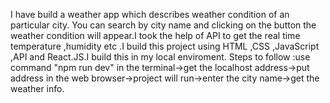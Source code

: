 I have build a weather app which describes weather condition of an particular city. You can search by city name and clicking on the button the weather condition will appear.I took the help of API to get the real time temperature ,humidity etc .I build this project using HTML ,CSS ,JavaScript ,API and React.JS.I build this in my local enviroment.
Steps to follow :use command "npm run dev" in the terminal->get the localhost address->put address in the web browser->project will run->enter the city name->get the weather info.
